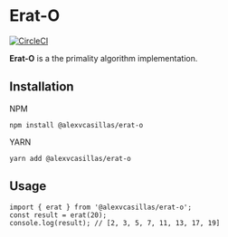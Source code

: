 # Erat-O

[![CircleCI](https://circleci.com/gh/alexvcasillas/erat-o.svg?style=svg)](https://circleci.com/gh/alexvcasillas/erat-o)

**Erat-O** is a the primality algorithm implementation.

## Installation

NPM

```
npm install @alexvcasillas/erat-o
```

YARN

```
yarn add @alexvcasillas/erat-o
```

## Usage

```
import { erat } from '@alexvcasillas/erat-o';
const result = erat(20);
console.log(result); // [2, 3, 5, 7, 11, 13, 17, 19]
```
